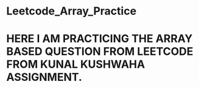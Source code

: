 # Leetcode_Array_Practice
# HERE I AM PRACTICING THE ARRAY BASED QUESTION FROM LEETCODE FROM KUNAL KUSHWAHA ASSIGNMENT. 
